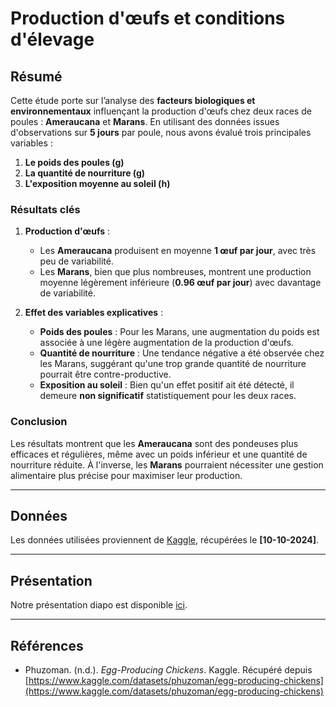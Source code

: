 Production d'œufs et conditions d'élevage
================


## Résumé  

Cette étude porte sur l’analyse des **facteurs biologiques et environnementaux** influençant la production d'œufs chez deux races de poules : **Ameraucana** et **Marans**. En utilisant des données issues d'observations sur **5 jours** par poule, nous avons évalué trois principales variables :  
1. **Le poids des poules (g)**  
2. **La quantité de nourriture (g)**  
3. **L'exposition moyenne au soleil (h)**  

### Résultats clés  
1. **Production d'œufs** :  
   - Les **Ameraucana** produisent en moyenne **1 œuf par jour**, avec très peu de variabilité.  
   - Les **Marans**, bien que plus nombreuses, montrent une production moyenne légèrement inférieure (**0.96 œuf par jour**) avec davantage de variabilité.  

2. **Effet des variables explicatives** :  
   - **Poids des poules** : Pour les Marans, une augmentation du poids est associée à une légère augmentation de la production d'œufs.  
   - **Quantité de nourriture** : Une tendance négative a été observée chez les Marans, suggérant qu'une trop grande quantité de nourriture pourrait être contre-productive.  
   - **Exposition au soleil** : Bien qu'un effet positif ait été détecté, il demeure **non significatif** statistiquement pour les deux races.  

### Conclusion  
Les résultats montrent que les **Ameraucana** sont des pondeuses plus efficaces et régulières, même avec un poids inférieur et une quantité de nourriture réduite. À l'inverse, les **Marans** pourraient nécessiter une gestion alimentaire plus précise pour maximiser leur production.  

---

## Données  
Les données utilisées proviennent de [Kaggle](https://www.kaggle.com/datasets/phuzoman/egg-producing-chickens), récupérées le **[10-10-2024]**.

---

## Présentation  


Notre présentation diapo est disponible [ici](presentation/presentation.html).

---

## Références  
- Phuzoman. (n.d.). *Egg-Producing Chickens*. Kaggle. Récupéré depuis [https://www.kaggle.com/datasets/phuzoman/egg-producing-chickens](https://www.kaggle.com/datasets/phuzoman/egg-producing-chickens)  





